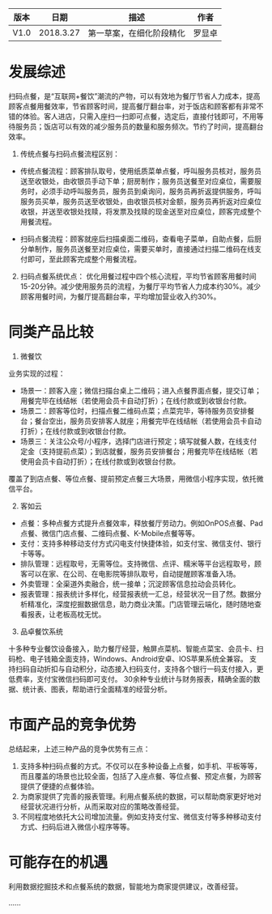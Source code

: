 版本|日期|描述|作者
-|-|-|-
V1.0|2018.3.27|第一草案，在细化阶段精化|罗显卓

# 发展综述
扫码点餐，是“互联网+餐饮”潮流的产物，可以有效地为餐厅节省人力成本，提高顾客点餐用餐效率，节省顾客时间，提高餐厅翻台率，对于饭店和顾客都有非常不错的体验。客人进店，只需入座扫一扫即可点餐，选定后，直接付钱即可，不用等待服务员；饭店可以有效的减少服务员的数量和服务频次。节约了时间，提高翻台效率。

1. 传统点餐与扫码点餐流程区别：
* 传统点餐流程：顾客排队取号，使用纸质菜单点餐，呼叫服务员核对，服务员送至收银处，由收银员手动下单；厨房制作；服务员送餐至对应桌位，需要服务时，必须手动呼叫服务员，服务员到桌询问，服务员再折返提供服务，呼叫服务员买单，服务员送至收银处，由收银员核对金额，服务员再折返对应桌位收银，并送至收银处找赎，将发票及找赎的现金送至对应桌位，顾客完成整个用餐流程。

* 扫码点餐流程：顾客就座后扫描桌面二维码，查看电子菜单，自助点餐，后厨分单制作，服务员送餐至对应桌位，需要买单时，直接通过扫描二维码在线支付即可，至此顾客完成整个用餐流程。

2. 扫码点餐系统优点：
优化用餐过程中四个核心流程，平均节省顾客用餐时间15-20分钟。减少使用服务员的流程，为餐厅平均节省人力成本约30%。减少顾客用餐时间，为餐厅提高翻台率，平均增加营业收入约30%。

# 同类产品比较
1. 微餐饮

业务实现的过程：
* 场景一：顾客入座；微信扫描台桌上二维码；进入点餐界面点餐，提交订单；用餐完毕在线结帐（若使用会员卡自动打折）；在线付款或到收银台付款。
* 场景二：顾客等位时，扫描点餐二维码点菜；点菜完毕，等待服务员安排餐台；餐台空出，服务员安排客人就座；用餐完毕在线结帐（若使用会员卡自动打折）；在线付款或到收银台付款。
* 场景三：关注公众号/小程序，选择门店进行预定；填写就餐人数，在线支付定金（支持提前点菜）；到店就餐，服务员安排餐台；用餐完毕在线结帐（若使用会员卡自动打折）；在线付款或到收银台付款。

覆盖了到店点餐、等位点餐、提前预定点餐三大场景，用微信小程序实现，依托微信平台。

2. 客如云
* 点餐：多种点餐方式提升点餐效率，释放餐厅劳动力。例如OnPOS点餐、Pad点餐、微信门店点餐、二维码点餐、K-Mobile点餐等等。
* 支付：支持多种移动支付方式闪电支付快捷体验，如支付宝、微信支付、银行卡等等。
* 排队管理：远程取号，无需等位。支持微信、点评、糯米等平台远程取号，顾客可以在家、在公司、在电影院等排队取号，自动提醒顾客准备入场。
* 外卖管理：全渠道外卖融合，统一接单；沉淀顾客信息拉动会员转化。
* 报表管理：报表统计多样化，经营报表统一汇总，经营状况一目了然。数据分析精准化，深度挖掘数据信息，助力商业决策。门店管理云端化，随时随地查看报表，让老板高枕无忧。

3. 品卓餐饮系统

十多种专业餐饮设备接入，助力餐厅经营，触屏点菜机、智能点菜宝、会员卡、扫码枪、电子钱箱全面支持，Windows、Android安卓、IOS苹果系统全兼容。
支持扫码自动折扣与自动积分，动态接入扫码支付，支持各个银行一码支付接入，更低费率，支付宝微信扫码即可支付。
30余种专业统计与财务报表，精确全面的数据、统计表、图表，帮助进行全面精准的经营分析。

# 市面产品的竞争优势
总结起来，上述三种产品的竞争优势有三点：

1. 支持多种扫码点餐的方式。不仅可以在多种设备上点餐，如手机、平板等等，而且覆盖的场景也比较全面，包括了入座点餐、等位点餐、预定点餐，为顾客提供了便捷的点餐体验。
2. 为商家提供了完善的报表管理。利用点餐系统的数据，可以帮助商家更好地对经营状况进行分析，从而采取对应的策略改善经营。
3. 不同程度地依托大公司增加流量。例如支持支付宝、微信支付等多种移动支付方式、扫码后进入微信小程序等等。

# 可能存在的机遇
利用数据挖掘技术和点餐系统的数据，智能地为商家提供建议，改善经营。

......
